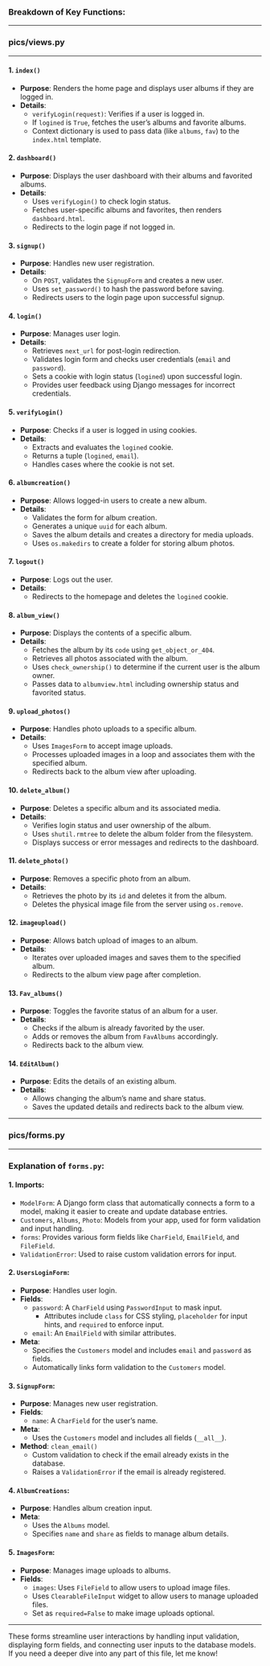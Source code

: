 
### Breakdown of Key Functions:
---
### pics/views.py
---
#### 1. **`index()`**
   - **Purpose**: Renders the home page and displays user albums if they are logged in.
   - **Details**:
     - `verifyLogin(request)`: Verifies if a user is logged in.
     - If `logined` is `True`, fetches the user’s albums and favorite albums.
     - Context dictionary is used to pass data (like `albums`, `fav`) to the `index.html` template.

#### 2. **`dashboard()`**
   - **Purpose**: Displays the user dashboard with their albums and favorited albums.
   - **Details**:
     - Uses `verifyLogin()` to check login status.
     - Fetches user-specific albums and favorites, then renders `dashboard.html`.
     - Redirects to the login page if not logged in.

#### 3. **`signup()`**
   - **Purpose**: Handles new user registration.
   - **Details**:
     - On `POST`, validates the `SignupForm` and creates a new user.
     - Uses `set_password()` to hash the password before saving.
     - Redirects users to the login page upon successful signup.

#### 4. **`login()`**
   - **Purpose**: Manages user login.
   - **Details**:
     - Retrieves `next_url` for post-login redirection.
     - Validates login form and checks user credentials (`email` and `password`).
     - Sets a cookie with login status (`logined`) upon successful login.
     - Provides user feedback using Django messages for incorrect credentials.

#### 5. **`verifyLogin()`**
   - **Purpose**: Checks if a user is logged in using cookies.
   - **Details**:
     - Extracts and evaluates the `logined` cookie.
     - Returns a tuple (`logined`, `email`).
     - Handles cases where the cookie is not set.

#### 6. **`albumcreation()`**
   - **Purpose**: Allows logged-in users to create a new album.
   - **Details**:
     - Validates the form for album creation.
     - Generates a unique `uuid` for each album.
     - Saves the album details and creates a directory for media uploads.
     - Uses `os.makedirs` to create a folder for storing album photos.

#### 7. **`logout()`**
   - **Purpose**: Logs out the user.
   - **Details**:
     - Redirects to the homepage and deletes the `logined` cookie.

#### 8. **`album_view()`**
   - **Purpose**: Displays the contents of a specific album.
   - **Details**:
     - Fetches the album by its `code` using `get_object_or_404`.
     - Retrieves all photos associated with the album.
     - Uses `check_ownership()` to determine if the current user is the album owner.
     - Passes data to `albumview.html` including ownership status and favorited status.

#### 9. **`upload_photos()`**
   - **Purpose**: Handles photo uploads to a specific album.
   - **Details**:
     - Uses `ImagesForm` to accept image uploads.
     - Processes uploaded images in a loop and associates them with the specified album.
     - Redirects back to the album view after uploading.

#### 10. **`delete_album()`**
   - **Purpose**: Deletes a specific album and its associated media.
   - **Details**:
     - Verifies login status and user ownership of the album.
     - Uses `shutil.rmtree` to delete the album folder from the filesystem.
     - Displays success or error messages and redirects to the dashboard.

#### 11. **`delete_photo()`**
   - **Purpose**: Removes a specific photo from an album.
   - **Details**:
     - Retrieves the photo by its `id` and deletes it from the album.
     - Deletes the physical image file from the server using `os.remove`.

#### 12. **`imageupload()`**
   - **Purpose**: Allows batch upload of images to an album.
   - **Details**:
     - Iterates over uploaded images and saves them to the specified album.
     - Redirects to the album view page after completion.

#### 13. **`Fav_albums()`**
   - **Purpose**: Toggles the favorite status of an album for a user.
   - **Details**:
     - Checks if the album is already favorited by the user.
     - Adds or removes the album from `FavAlbums` accordingly.
     - Redirects back to the album view.

#### 14. **`EditAlbum()`**
   - **Purpose**: Edits the details of an existing album.
   - **Details**:
     - Allows changing the album’s name and share status.
     - Saves the updated details and redirects back to the album view.
---
### pics/forms.py
---

### Explanation of `forms.py`:

#### 1. **Imports**:
   - `ModelForm`: A Django form class that automatically connects a form to a model, making it easier to create and update database entries.
   - `Customers`, `Albums`, `Photo`: Models from your app, used for form validation and input handling.
   - `forms`: Provides various form fields like `CharField`, `EmailField`, and `FileField`.
   - `ValidationError`: Used to raise custom validation errors for input.

#### 2. **`UsersLoginForm`**:
   - **Purpose**: Handles user login.
   - **Fields**:
     - `password`: A `CharField` using `PasswordInput` to mask input.
       - Attributes include `class` for CSS styling, `placeholder` for input hints, and `required` to enforce input.
     - `email`: An `EmailField` with similar attributes.
   - **Meta**:
     - Specifies the `Customers` model and includes `email` and `password` as fields.
     - Automatically links form validation to the `Customers` model.

#### 3. **`SignupForm`**:
   - **Purpose**: Manages new user registration.
   - **Fields**:
     - `name`: A `CharField` for the user’s name.
   - **Meta**:
     - Uses the `Customers` model and includes all fields (`__all__`).
   - **Method**: `clean_email()`
     - Custom validation to check if the email already exists in the database.
     - Raises a `ValidationError` if the email is already registered.

#### 4. **`AlbumCreations`**:
   - **Purpose**: Handles album creation input.
   - **Meta**:
     - Uses the `Albums` model.
     - Specifies `name` and `share` as fields to manage album details.

#### 5. **`ImagesForm`**:
   - **Purpose**: Manages image uploads to albums.
   - **Fields**:
     - `images`: Uses `FileField` to allow users to upload image files.
     - Uses `ClearableFileInput` widget to allow users to manage uploaded files.
     - Set as `required=False` to make image uploads optional.

---

These forms streamline user interactions by handling input validation, displaying form fields, and connecting user inputs to the database models. If you need a deeper dive into any part of this file, let me know!
